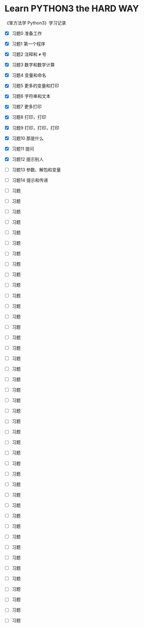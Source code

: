 # Learn PYTHON3 the HARD WAY

《笨方法学 Python3》学习记录

- [x] 习题0 准备工作
- [x] 习题1 第一个程序
- [x] 习题2 注释和 `#` 号
- [x] 习题3 数字和数学计算
- [x] 习题4 变量和命名
- [x] 习题5 更多的变量和打印
- [x] 习题6 字符串和文本
- [x] 习题7 更多打印
- [x] 习题8 打印，打印
- [x] 习题9 打印，打印，打印
- [x] 习题10 那是什么 
- [x] 习题11 提问 
- [x] 习题12 提示别人
- [ ] 习题13 参数、解包和变量 
- [ ] 习题14 提示和传递
- [ ] 习题 
- [ ] 习题 
- [ ] 习题 
- [ ] 习题 
- [ ] 习题 
- [ ] 习题 
- [ ] 习题 
- [ ] 习题 
- [ ] 习题 
- [ ] 习题 
- [ ] 习题 
- [ ] 习题 
- [ ] 习题 
- [ ] 习题 
- [ ] 习题 
- [ ] 习题 
- [ ] 习题 
- [ ] 习题 
- [ ] 习题 
- [ ] 习题 
- [ ] 习题 
- [ ] 习题 
- [ ] 习题 
- [ ] 习题 
- [ ] 习题 
- [ ] 习题 
- [ ] 习题 
- [ ] 习题 
- [ ] 习题 
- [ ] 习题 
- [ ] 习题 
- [ ] 习题 
- [ ] 习题 
- [ ] 习题 
- [ ] 习题 
- [ ] 习题 
- [ ] 习题 
- [ ] 习题 
- [ ] 习题 
- [ ] 习题 
- [ ] 习题 
- [ ] 习题 

